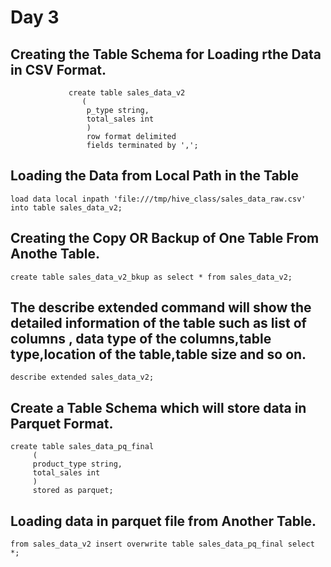 # Day 3 

## Creating the Table Schema for Loading rthe Data in CSV Format.

                 create table sales_data_v2                                                                                                              
                    (                                                                                                                                       
                     p_type string,                                                                                                                          
                     total_sales int                                                                                                                         
                     )                                                                                                                                       
                     row format delimited                                                                                                                    
                     fields terminated by ','; 

 ##  Loading the Data from Local Path in the Table
 
    load data local inpath 'file:///tmp/hive_class/sales_data_raw.csv' into table sales_data_v2; 

## Creating the Copy OR Backup of One Table From Anothe Table.

    create table sales_data_v2_bkup as select * from sales_data_v2;

## The describe extended command will show the detailed information of the table such as list of columns , data type of the columns,table type,location of the table,table size and so on.

    describe extended sales_data_v2;


## Create a Table Schema which will store data in Parquet Format.

    create table sales_data_pq_final                                                                                                        
         (                                                                                                                                       
         product_type string,                                                                                                                    
         total_sales int                                                                                                                         
         )                                                                                                                                       
         stored as parquet;  

## Loading data in parquet file from Another Table.

    from sales_data_v2 insert overwrite table sales_data_pq_final select *;


